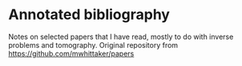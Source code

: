 # Annotated bibliography
Notes on selected papers that I have read, mostly to do with inverse problems and tomography. Original repository from https://github.com/mwhittaker/papers
